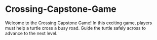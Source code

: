 # Crossing-Capstone-Game
Welcome to the Crossing Capstone Game! In this exciting game, players must help a turtle cross a busy road. Guide the turtle safely across to advance to the next level.
